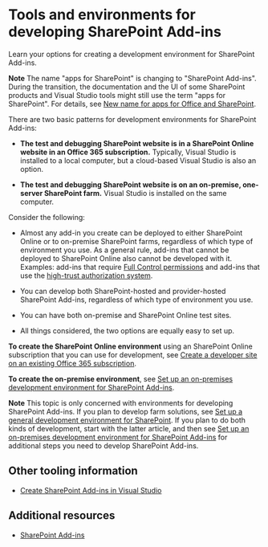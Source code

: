 
# Tools and environments for developing SharePoint Add-ins
Learn your options for creating a development environment for SharePoint Add-ins.
 

 **Note**  The name "apps for SharePoint" is changing to "SharePoint Add-ins". During the transition, the documentation and the UI of some SharePoint products and Visual Studio tools might still use the term "apps for SharePoint". For details, see  [New name for apps for Office and SharePoint](new-name-for-apps-for-sharepoint#bk_newname).
 

There are two basic patterns for development environments for SharePoint Add-ins:
 

-  **The test and debugging SharePoint website is in a SharePoint Online website in an Office 365 subscription.** Typically, Visual Studio is installed to a local computer, but a cloud-based Visual Studio is also an option.
    
 
-  **The test and debugging SharePoint website is on an on-premise, one-server SharePoint farm.** Visual Studio is installed on the same computer.
    
 
Consider the following:
 

- Almost any add-in you create can be deployed to either SharePoint Online or to on-premise SharePoint farms, regardless of which type of environment you use. As a general rule, add-ins that cannot be deployed to SharePoint Online also cannot be developed with it. Examples: add-ins that require  [Full Control permissions](add-in-permissions-in-sharepoint-2013) and add-ins that use the [high-trust authorization system](creating-sharepoint-add-ins-that-use-high-trust-authorization).
    
 
- You can develop both SharePoint-hosted and provider-hosted SharePoint Add-ins, regardless of which type of environment you use.
    
 
- You can have both on-premise and SharePoint Online test sites.
    
 
- All things considered, the two options are equally easy to set up.
    
 
 **To create the SharePoint Online environment** using an SharePoint Online subscription that you can use for development, see [Create a developer site on an existing Office 365 subscription](create-a-developer-site-on-an-existing-office-365-subscription).
 
 **To create the on-premise environment**, see [Set up an on-premises development environment for SharePoint Add-ins](set-up-an-on-premises-development-environment-for-sharepoint-add-ins).
 

 **Note**  This topic is only concerned with environments for developing SharePoint Add-ins. If you plan to develop farm solutions, see  [Set up a general development environment for SharePoint](http://msdn.microsoft.com/library/08e4e4e1-d960-43fa-85df-f3c279ed6927%28Office.15%29.aspx). If you plan to do both kinds of development, start with the latter article, and then see  [Set up an on-premises development environment for SharePoint Add-ins](set-up-an-on-premises-development-environment-for-sharepoint-add-ins) for additional steps you need to develop SharePoint Add-ins.
 


## Other tooling information

 
-  [Create SharePoint Add-ins in Visual Studio](create-sharepoint-add-ins-in-visual-studio)
    
 

## Additional resources
<a name="bk_addresources"> </a>


-  [SharePoint Add-ins](sharepoint-add-ins)
    
 

